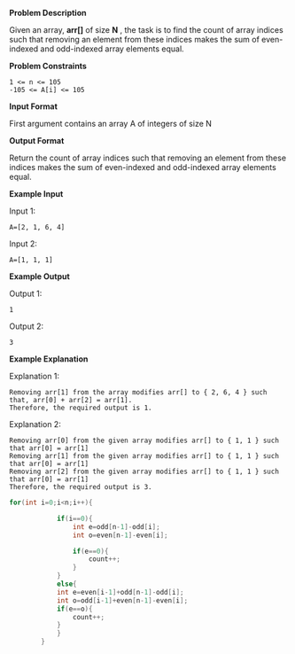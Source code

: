 **Problem Description**

Given an array, **arr[]** of size **N** , the task is to find the count of array indices such that removing an element from these indices makes the sum of even-indexed and odd-indexed array elements equal.

**Problem Constraints**

```
1 <= n <= 105
-105 <= A[i] <= 105
```

**Input Format**

First argument contains an array A of integers of size N

**Output Format**

Return the count of array indices such that removing an element from these indices makes the sum of even-indexed and odd-indexed array elements equal.

**Example Input**

Input 1:

```
A=[2, 1, 6, 4]
```

Input 2:

```
A=[1, 1, 1]
```

**Example Output**

Output 1:

```
1
```

Output 2:

```
3
```

**Example Explanation**

Explanation 1:

```
Removing arr[1] from the array modifies arr[] to { 2, 6, 4 } such that, arr[0] + arr[2] = arr[1].
Therefore, the required output is 1.
```

Explanation 2:

```
Removing arr[0] from the given array modifies arr[] to { 1, 1 } such that arr[0] = arr[1]
Removing arr[1] from the given array modifies arr[] to { 1, 1 } such that arr[0] = arr[1]
Removing arr[2] from the given array modifies arr[] to { 1, 1 } such that arr[0] = arr[1]
Therefore, the required output is 3.
```

```java
for(int i=0;i<n;i++){

            if(i==0){
                int e=odd[n-1]-odd[i];
                int o=even[n-1]-even[i];

                if(e==0){
                    count++;
                }
            }
            else{
            int e=even[i-1]+odd[n-1]-odd[i];
            int o=odd[i-1]+even[n-1]-even[i];
            if(e==o){
                count++;
            }
            }
        }
```

